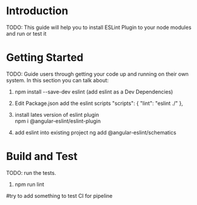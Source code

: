 # Introduction

TODO: This guide will help you to install ESLint Plugin to your node modules and run or test it

# Getting Started

TODO: Guide users through getting your code up and running on their own system. In this section you can talk about:

1. npm install --save-dev eslint (add eslint as a Dev Dependencies)
2. Edit Package.json add the eslint scripts
   "scripts": {
   "lint": "eslint ./"
   },
3. install lates version of eslint plugin  
   npm i @angular-eslint/eslint-plugin

4. add eslint into existing project
   ng add @angular-eslint/schematics

# Build and Test

TODO: run the tests.

1. npm run lint

#try to add something to test CI for pipeline